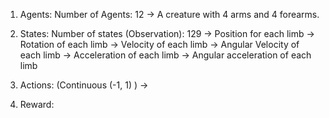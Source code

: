 


1. Agents: Number of Agents: 12
    -> A creature with 4 arms and 4 forearms. 

2. States: Number of states (Observation): 129 
    -> Position for each limb
    -> Rotation of each limb
    -> Velocity of each limb
    -> Angular Velocity of each limb
    -> Acceleration of each limb
    -> Angular acceleration of each limb

3. Actions: (Continuous (-1, 1) )
    -> 
    
4. Reward:
    
    
    
